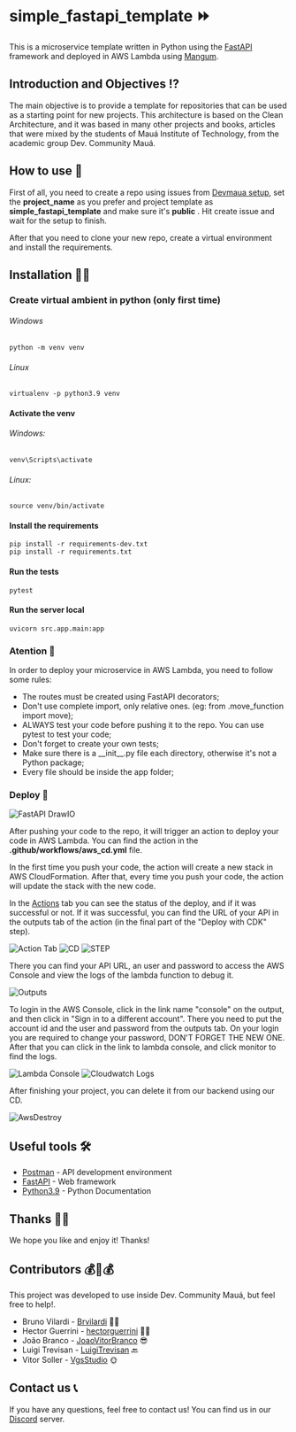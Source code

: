 # simple_fastapi_template ⏩

This is a microservice template written in Python using the [FastAPI](https://fastapi.tiangolo.com/) framework and deployed in AWS Lambda using [Mangum](https://mangum.io).

## Introduction and Objectives ⁉
The main objective is to provide a template for repositories that can be used as a starting point for new projects. This architecture is based on the Clean Architecture, and it was based in many other projects and books, articles that were mixed by the students of Mauá Institute of Technology, from the academic group Dev. Community Mauá.
## How to use 🤔
First of all, you need to create a repo using issues from [Devmaua setup](https://github.com/Maua-Dev/devmaua_setup/), set the **project_name** as you prefer and project template as **simple_fastapi_template** and make sure it's **public** . Hit create issue and wait for the setup to finish.

After that you need to clone your new repo, create a virtual environment and install the requirements.

## Installation 👩‍💻

### Create virtual ambient in python (only first time)

###### Windows

    python -m venv venv

###### Linux

    virtualenv -p python3.9 venv

#### Activate the venv

###### Windows:

    venv\Scripts\activate

###### Linux:

    source venv/bin/activate

#### Install the requirements

    pip install -r requirements-dev.txt
    pip install -r requirements.txt

#### Run the tests

    pytest

#### Run the server local

    uvicorn src.app.main:app

### Atention 🚨
In order to deploy your microservice in AWS Lambda, you need to follow some rules:
- The routes must be created using FastAPI decorators;
- Don't use complete import, only relative ones. (eg: from .move_function import move);
- ALWAYS test your code before pushing it to the repo. You can use pytest to test your code;
- Don't forget to create your own tests;
- Make sure there is a \_\_init\_\_.py file each directory, otherwise it's not a Python package;
- Every file should be inside the app folder;

### Deploy 🚀

![FastAPI DrawIO](https://github.com/Maua-Dev/simple_fastapi_template/assets/85962841/d7e0f17a-b583-4594-b0f5-d7bce0a46d44)


After pushing your code to the repo, it will trigger an action to deploy your code in AWS Lambda. You can find the action in the **.github/workflows/aws_cd.yml** file.

In the first time you push your code, the action will create a new stack in AWS CloudFormation. After that, every time you push your code, the action will update the stack with the new code.

In the [Actions](https://github.com/Maua-Dev/simple_fastapi_template/actions) tab you can see the status of the deploy, and if it was successful or not. If it was successful, you can find the URL of your API in the outputs tab of the action (in the final part of the "Deploy with CDK" step).

![Action Tab](https://github.com/Maua-Dev/simple_fastapi_template/assets/85962841/e7735f61-1fe5-4a6b-9e04-b5159a94f4f7)
![CD](https://github.com/Maua-Dev/simple_fastapi_template/assets/85962841/9a4174b3-50c2-4114-aa57-101f8670de84)
![STEP](https://github.com/Maua-Dev/simple_fastapi_template/assets/85962841/c5707f59-6e3c-44c1-8939-446c22b65fd0)

There you can find your API URL, an user and password to access the AWS Console and view the logs of the lambda function to debug it.

![Outputs](https://github.com/Maua-Dev/simple_fastapi_template/assets/85962841/1ff2846c-f4f0-4547-b23f-225466e604ec)


To login in the AWS Console, click in the link name "console" on the output, and then click in "Sign in to a different account". There you need to put the account id and the user and password from the outputs tab. On your login you are required to change your password, DON'T FORGET THE NEW ONE. After that you can click in the link to lambda console, and click monitor to find the logs.

![Lambda Console](https://github.com/Maua-Dev/simple_fastapi_template/assets/85962841/5851eab1-4897-4877-9b39-42012e7cb14a)
![Cloudwatch Logs](https://github.com/Maua-Dev/simple_fastapi_template/assets/85962841/0350ba37-3714-4dc0-a29e-e1671a6d30eb)

After finishing your project, you can delete it from our backend using our CD.

![AwsDestroy](https://github.com/Maua-Dev/simple_fastapi_template/assets/85962841/46ea3d88-c3a7-45e6-adf7-01a0ccccbef3)

## Useful tools 🛠

- [Postman](https://www.postman.com/) - API development environment
- [FastAPI](https://fastapi.tiangolo.com/) - Web framework
- [Python3.9](https://docs.python.org/3.9/) - Python Documentation

## Thanks 👢🍿

We hope you like and enjoy it! Thanks!

## Contributors 💰🤝💰

This project was developed to use inside Dev. Community Mauá, but feel free to help!.

- Bruno Vilardi - [Brvilardi](https://github.com/Brvilardi) 👷‍♂️
- Hector Guerrini - [hectorguerrini](https://github.com/hectorguerrini) 🧙‍♂️
- João Branco - [JoaoVitorBranco](https://github.com/JoaoVitorBranco) 😎
- Luigi Trevisan - [LuigiTrevisan](https://github.com/LuigiTrevisan) 🔙 
- Vitor Soller - [VgsStudio](https://github.com/VgsStudio) 🌞

## Contact us 📞
If you have any questions, feel free to contact us! You can find us in our [Discord](https://discord.gg/Yr2VPgAmcb) server.
